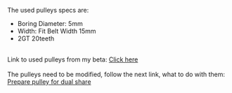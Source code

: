 The used pulleys specs are: <br>
- Boring Diameter: 5mm <br>
- Width: Fit Belt Width 15mm <br>
- 2GT 20teeth <br>
<br>
Link to used pulleys from my beta: <a href="https://nl.aliexpress.com/item/1005004581737746.html?spm=a2g0o.order_list.order_list_main.286.4f6679d2OTcNkG&gatewayAdapt=glo2nld">Click here</a> <br>
<br>
The pulleys need to be modified, follow the next link, what to do with them: <br>
<a href="assets/prepare_pulley.md">Prepare pulley for dual share</a>
